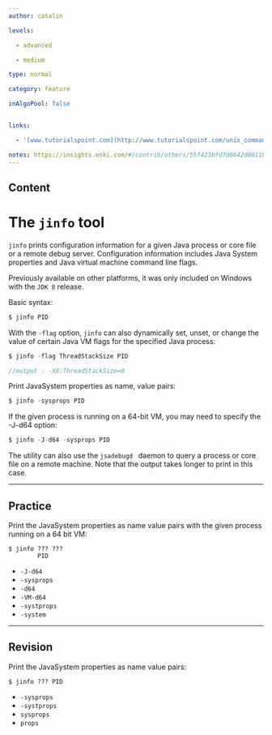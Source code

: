 ```yaml
---
author: catalin

levels:

  - advanced

  - medium

type: normal

category: feature

inAlgoPool: false


links:

  - '[www.tutorialspoint.com](http://www.tutorialspoint.com/unix_commands/jinfo.htm){website}'

notes: https://insights.enki.com/#/contrib/others/55f423bfd7d6642d00118729?search=khandelwalrinki
---
```

## Content
# The `jinfo` tool

`jinfo` prints configuration information for a given Java process or core file or a remote debug server. Configuration information includes Java System properties and Java virtual machine command line flags.

Previously available on other platforms, it was only included on Windows with the `JDK 8` release.

Basic syntax:
```java
$ jinfo PID 
```

With the `-flag` option, `jinfo` can also dynamically set, unset, or change the value of certain Java VM flags for the specified Java process:

```java
$ jinfo -flag ThreadStackSize PID

//output : -XX:ThreadStackSize=0
```

Print JavaSystem properties as name, value pairs:

```java
$ jinfo -sysprops PID
```
 If the given process is running on a 64-bit VM, you may need to specify the -J-d64 option: 
```java
$ jinfo -J-d64 -sysprops PID

```
The utility can also use the `jsadebugd ` daemon to query a process or core file on a remote machine. Note that the output takes longer to print in this case.

---
## Practice

Print the JavaSystem properties as name value pairs with the given process running on a 64 bit VM:
```
$ jinfo ??? ???
        PID
```

* `-J-d64` 
* `-sysprops` 
* `-d64` 
* `-VM-d64` 
* `-systprops` 
* `-system`

---
## Revision

Print the JavaSystem properties as name value pairs:
```
$ jinfo ??? PID
```

* `-sysprops` 
* `-systprops` 
* `sysprops` 
* `props`

